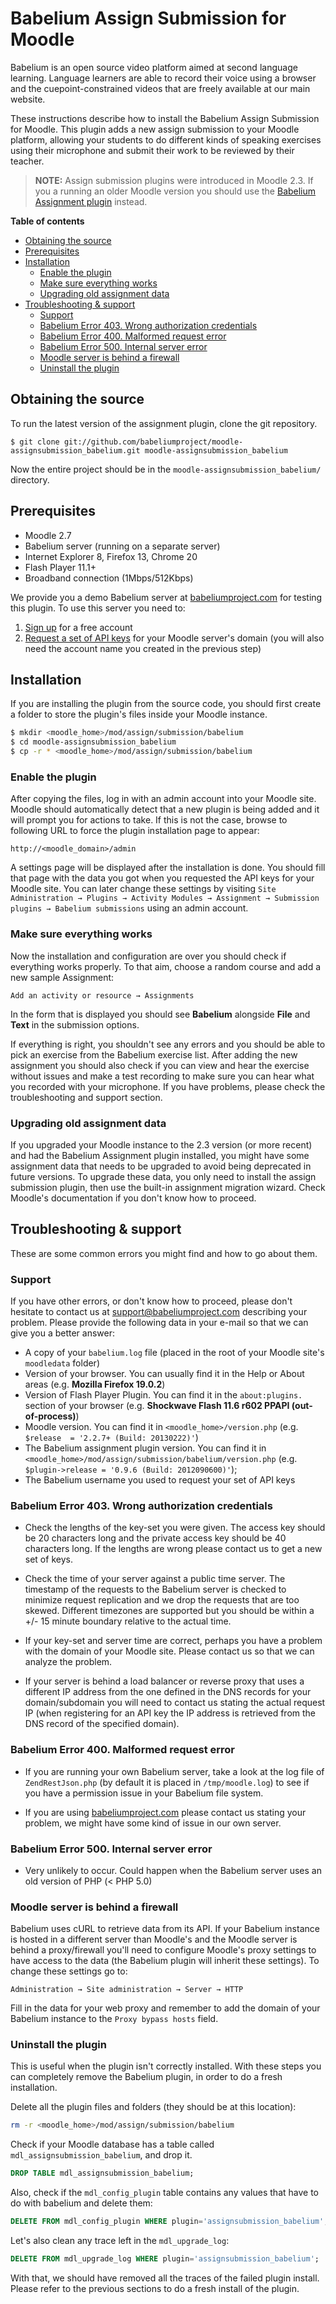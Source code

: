 [Babelium]: http://babeliumproject.com

# Babelium Assign Submission for Moodle
Babelium is an open source video platform aimed at second language learning. Language learners are able to record their voice using a browser and the cuepoint-constrained videos that are freely available at our main website.

These instructions describe how to install the Babelium Assign Submission for Moodle. This plugin adds a new assign submission to your Moodle platform, allowing your students to do different kinds of speaking exercises using their microphone and submit their work to be reviewed by their teacher.

> **NOTE:** Assign submission plugins were introduced in Moodle 2.3. If you a running an older Moodle version you should use the [Babelium Assignment plugin](https://github.com/babeliumproject/moodle-assignment_babelium) instead.


**Table of contents**
- [Obtaining the source](#obtaining-the-source)
- [Prerequisites](#prerequisites)
- [Installation](#installation)
	- [Enable the plugin](#enable-the-plugin)
	- [Make sure everything works](#make-sure-everything-works)
	- [Upgrading old assignment data](#upgrading-old-assignment-data)
- [Troubleshooting & support](#troubleshooting--support)
	- [Support](#support)
	- [Babelium Error 403. Wrong authorization credentials](#babelium-error-403-wrong-authorization-credentials)
	- [Babelium Error 400. Malformed request error](#babelium-error-400-malformed-request-error)
	- [Babelium Error 500. Internal server error](#babelium-error-500-internal-server-error)
	- [Moodle server is behind a firewall](#moodle-server-is-behind-a-firewall)
	- [Uninstall the plugin](#uninstall-the-plugin)

## Obtaining the source
To run the latest version of the assignment plugin, clone the git repository.

	$ git clone git://github.com/babeliumproject/moodle-assignsubmission_babelium.git moodle-assignsubmission_babelium

Now the entire project should be in the `moodle-assignsubmission_babelium/` directory.

## Prerequisites

* Moodle 2.7
* Babelium server (running on a separate server)
* Internet Explorer 8, Firefox 13, Chrome 20
* Flash Player 11.1+
* Broadband connection (1Mbps/512Kbps)

We provide you a demo Babelium server at [babeliumproject.com](http://babeliumproject.com) for testing this plugin. To use this server you need to:

1. [Sign up](http://babeliumproject.com/#/signup) for a free account
2. [Request a set of API keys](http://babeliumproject.com/moodleapi.php) for your Moodle server's domain (you will also need the account name you created in the previous step)

## Installation
If you are installing the plugin from the source code, you should first create a folder to store the plugin's files inside your Moodle instance.
	
```sh
$ mkdir <moodle_home>/mod/assign/submission/babelium
$ cd moodle-assignsubmission_babelium
$ cp -r * <moodle_home>/mod/assign/submission/babelium
```

### Enable the plugin
After copying the files, log in with an admin account into your Moodle site. Moodle should automatically detect that a new plugin is being added and it will prompt you for actions to take. If this is not the case, browse to following URL to force the plugin installation page to appear:

    http://<moodle_domain>/admin

A settings page will be displayed after the installation is done. You should fill that page with the data you got when you requested the API keys for your Moodle site. You can later change these settings by visiting `Site Administration → Plugins → Activity Modules → Assignment → Submission plugins → Babelium submissions` using an admin account.


### Make sure everything works
Now the installation and configuration are over you should check if everything works properly. To that aim, choose a random course and add a new sample Assignment:

	Add an activity or resource → Assignments
	
In the form that is displayed you should see **Babelium** alongside **File** and **Text** in the submission options.

If everything is right, you shouldn't see any errors and you should be able to pick an exercise from the Babelium exercise list. After adding the new assignment you should also check if you can view and hear the exercise without issues and make a test recording to make sure you can hear what you recorded with your microphone. If you have problems, please check the troubleshooting and support section.

### Upgrading old assignment data
If you upgraded your Moodle instance to the 2.3 version (or more recent) and had the Babelium Assignment plugin installed, you might have some assignment data that needs to be upgraded to avoid being deprecated in future versions. To upgrade these data, you only need to install the assign submission plugin, then use the built-in assignment migration wizard. Check Moodle's documentation if you don't know how to proceed.


## Troubleshooting & support

These are some common errors you might find and how to go about them.

### Support
If you have other errors, or don't know how to proceed, please don't hesitate to contact us at support@babeliumproject.com describing your problem. Please provide the following data in your e-mail so that we can give you a better answer:
* A copy of your `babelium.log` file (placed in the root of your Moodle site's `moodledata` folder)
* Version of your browser. You can usually find it in the Help or About areas (e.g. __Mozilla Firefox 19.0.2__)
* Version of Flash Player Plugin. You can find it in the `about:plugins.` section of your browser (e.g. __Shockwave Flash 11.6 r602 PPAPI (out-of-process)__)
* Moodle version. You can find it in `<moodle_home>/version.php` (e.g. `$release  = '2.2.7+ (Build: 20130222)'`)
* The Babelium assignment plugin version. You can find it in `<moodle_home>/mod/assign/submission/babelium/version.php` (e.g. `$plugin->release = '0.9.6 (Build: 2012090600)'`);
* The Babelium username you used to request your set of API keys


### Babelium Error 403. Wrong authorization credentials
* Check the lengths of the key-set you were given. The access key should be 20 characters long and the private access key should be 40 characters long. If the lengths are wrong please contact us to get a new set of keys.

* Check the time of your server against a public time server. The timestamp of the requests to the Babelium server is checked to minimize request replication and we drop the requests that are too skewed. Different timezones are supported but you should be within a +/- 15 minute boundary relative to the actual time.

* If your key-set and server time are correct, perhaps you have a problem with the domain of your Moodle site. Please contact us so that we can analyze the problem.

* If your server is behind a load balancer or reverse proxy that uses a different IP address from the one defined in the DNS records for your domain/subdomain you will need to contact us stating the actual request IP (when registering for an API key the IP address is retrieved from the DNS record of the specified domain).

### Babelium Error 400. Malformed request error
* If you are running your own Babelium server, take a look at the log file of `ZendRestJson.php` (by default it is placed in `/tmp/moodle.log`) to see if you have a permission issue in your Babelium file system.

* If you are using [babeliumproject.com](http://babeliumproject.com) please contact us stating your problem, we might have some kind of issue in our own server.

### Babelium Error 500. Internal server error
* Very unlikely to occur. Could happen when the Babelium server uses an old version of PHP (&lt; PHP 5.0)

### Moodle server is behind a firewall
Babelium uses cURL to retrieve data from its API. If your Babelium instance is hosted in a different server than Moodle's and the Moodle server is behind a proxy/firewall you'll need to configure Moodle's proxy settings to have access to the data (the Babelium plugin will inherit these settings). To change these settings go to:

	Administration → Site administration → Server → HTTP
	
Fill in the data for your web proxy and remember to add the domain of your Babelium instance to the `Proxy bypass hosts` field.


### Uninstall the plugin
This is useful when the plugin isn't correctly installed. With these steps you can completely remove the Babelium plugin, in order to do a fresh installation.

Delete all the plugin files and folders (they should be at this location):

```sh
rm -r <moodle_home>/mod/assign/submission/babelium
```

Check if your Moodle database has a table called `mdl_assignsubmission_babelium`, and drop it.

```sql
DROP TABLE mdl_assignsubmission_babelium;
```

Also, check if the `mdl_config_plugin` table contains any values that have to do with babelium and delete them:

```sql
DELETE FROM mdl_config_plugin WHERE plugin='assignsubmission_babelium';
```

Let's also clean any trace left in the `mdl_upgrade_log`:

```sql
DELETE FROM mdl_upgrade_log WHERE plugin='assignsubmission_babelium';
```

With that, we should have removed all the traces of the failed plugin install. Please refer to the previous sections to do a fresh install of the plugin.
